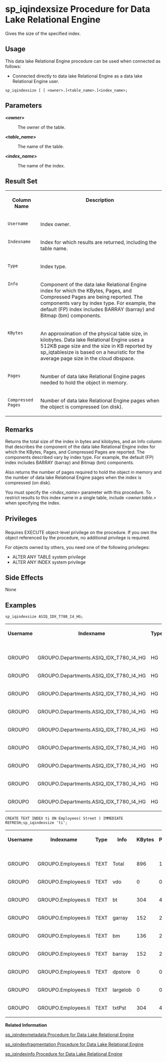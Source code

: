 <!-- loioa5ad8fe784f21015bda0e710013b6646 -->

# sp\_iqindexsize Procedure for Data Lake Relational Engine

Gives the size of the specified index.



<a name="loioa5ad8fe784f21015bda0e710013b6646__section_p4t_vqn_14b"/>

## Usage

This data lake Relational Engine procedure can be used when connected as follows:

-   Connected directly to data lake Relational Engine as a data lake Relational Engine user.



```
sp_iqindexsize [ [ <owner>.]<table_name>.]<index_name>; 
```



<a name="loioa5ad8fe784f21015bda0e710013b6646__sp_iqindexsize_parm1"/>

## Parameters


<dl>
<dt><b>

*<owner\>*

</b></dt>
<dd>

The owner of the table.



</dd><dt><b>

*<table\_name\>*

</b></dt>
<dd>

The name of the table.



</dd><dt><b>

*<index\_name\>*

</b></dt>
<dd>

The name of the index.



</dd>
</dl>



<a name="loioa5ad8fe784f21015bda0e710013b6646__sp_iqindexsize_returns1"/>

## Result Set


<table>
<tr>
<th valign="top">

Column Name

</th>
<th valign="top">

Description

</th>
</tr>
<tr>
<td valign="top">

`Username`

</td>
<td valign="top">

Index owner.

</td>
</tr>
<tr>
<td valign="top">

`Indexname`

</td>
<td valign="top">

Index for which results are returned, including the table name.

</td>
</tr>
<tr>
<td valign="top">

`Type`

</td>
<td valign="top">

Index type.

</td>
</tr>
<tr>
<td valign="top">

`Info`

</td>
<td valign="top">

Component of the data lake Relational Engine index for which the KBytes, Pages, and Compressed Pages are being reported. The components vary by index type. For example, the default \(FP\) index includes BARRAY \(barray\) and Bitmap \(bm\) components.

</td>
</tr>
<tr>
<td valign="top">

`KBytes`

</td>
<td valign="top">

An approximation of the physical table size, in kilobytes. Data lake Relational Engine uses a 512KB page size and the size in KB reported by sp\_iqtablesize is based on a heuristic for the average page size in the cloud dbspace.

</td>
</tr>
<tr>
<td valign="top">

`Pages`

</td>
<td valign="top">

Number of data lake Relational Engine pages needed to hold the object in memory.

</td>
</tr>
<tr>
<td valign="top">

`Compressed Pages`

</td>
<td valign="top">

Number of data lake Relational Engine pages when the object is compressed \(on disk\).

</td>
</tr>
</table>



<a name="loioa5ad8fe784f21015bda0e710013b6646__sp_iqindexsize_remarks1"/>

## Remarks

Returns the total size of the index in bytes and kilobytes, and an Info column that describes the component of the data lake Relational Engine index for which the KBytes, Pages, and Compressed Pages are reported. The components described vary by index type. For example, the default \(FP\) index includes BARRAY \(barray\) and Bitmap \(bm\) components.

Also returns the number of pages required to hold the object in memory and the number of data lake Relational Engine pages when the index is compressed \(on disk\).

You must specify the *<index\_name\>* parameter with this procedure. To restrict results to this index name in a single table, include *<owner.table.\>* when specifying the index.



<a name="loioa5ad8fe784f21015bda0e710013b6646__sp_iqindexsize_priv1"/>

## Privileges



### 

Requires EXECUTE object-level privilege on the procedure. If you own the object referenced by the procedure, no additional privilege is required.

For objects owned by others, you need one of the following privileges:

-   ALTER ANY TABLE system privilege
-   ALTER ANY INDEX system privilege



<a name="loioa5ad8fe784f21015bda0e710013b6646__sp_iqindexsize_sideeffects1"/>

## Side Effects

None



<a name="loioa5ad8fe784f21015bda0e710013b6646__sp_iqindexsize_examples1"/>

## Examples

```
sp_iqindexsize ASIQ_IDX_T780_I4_HG;
```


<table>
<tr>
<th valign="top">

Username

</th>
<th valign="top">

Indexname

</th>
<th valign="top">

Type

</th>
<th valign="top">

Info

</th>
<th valign="top">

Kbytes

</th>
<th valign="top">

Pages

</th>
<th valign="top">

Compressed Pages

</th>
</tr>
<tr>
<td valign="top">

GROUPO

</td>
<td valign="top">

GROUPO.Departments.ASIQ\_IDX\_T780\_I4\_HG

</td>
<td valign="top">

HG

</td>
<td valign="top">

Total

</td>
<td valign="top">

288

</td>
<td valign="top">

4

</td>
<td valign="top">

2

</td>
</tr>
<tr>
<td valign="top">

GROUPO

</td>
<td valign="top">

GROUPO.Departments.ASIQ\_IDX\_T780\_I4\_HG

</td>
<td valign="top">

HG

</td>
<td valign="top">

vdo

</td>
<td valign="top">

0

</td>
<td valign="top">

0

</td>
<td valign="top">

0

</td>
</tr>
<tr>
<td valign="top">

GROUPO

</td>
<td valign="top">

GROUPO.Departments.ASIQ\_IDX\_T780\_I4\_HG

</td>
<td valign="top">

HG

</td>
<td valign="top">

bt

</td>
<td valign="top">

152

</td>
<td valign="top">

2

</td>
<td valign="top">

1

</td>
</tr>
<tr>
<td valign="top">

GROUPO

</td>
<td valign="top">

GROUPO.Departments.ASIQ\_IDX\_T780\_I4\_HG

</td>
<td valign="top">

HG

</td>
<td valign="top">

garray

</td>
<td valign="top">

0

</td>
<td valign="top">

0

</td>
<td valign="top">

0

</td>
</tr>
<tr>
<td valign="top">

GROUPO

</td>
<td valign="top">

GROUPO.Departments.ASIQ\_IDX\_T780\_I4\_HG

</td>
<td valign="top">

HG

</td>
<td valign="top">

bm

</td>
<td valign="top">

136

</td>
<td valign="top">

2

</td>
<td valign="top">

1

</td>
</tr>
<tr>
<td valign="top">

GROUPO

</td>
<td valign="top">

GROUPO.Departments.ASIQ\_IDX\_T780\_I4\_HG

</td>
<td valign="top">

HG

</td>
<td valign="top">

barray

</td>
<td valign="top">

0

</td>
<td valign="top">

0

</td>
<td valign="top">

0

</td>
</tr>
<tr>
<td valign="top">

GROUPO

</td>
<td valign="top">

GROUPO.Departments.ASIQ\_IDX\_T780\_I4\_HG

</td>
<td valign="top">

HG

</td>
<td valign="top">

dpstore

</td>
<td valign="top">

0

</td>
<td valign="top">

0

</td>
<td valign="top">

0

</td>
</tr>
<tr>
<td valign="top">

GROUPO

</td>
<td valign="top">

GROUPO.Departments.ASIQ\_IDX\_T780\_I4\_HG

</td>
<td valign="top">

HG

</td>
<td valign="top">

largelob

</td>
<td valign="top">

0

</td>
<td valign="top">

0

</td>
<td valign="top">

0

</td>
</tr>
<tr>
<td valign="top">

GROUPO

</td>
<td valign="top">

GROUPO.Departments.ASIQ\_IDX\_T780\_I4\_HG

</td>
<td valign="top">

HG

</td>
<td valign="top">

txtPst

</td>
<td valign="top">

0

</td>
<td valign="top">

0

</td>
<td valign="top">

0

</td>
</tr>
</table>

```
CREATE TEXT INDEX ti ON Employees( Street ) IMMEDIATE REFRESH;sp_iqindexsize 'ti';
```


<table>
<tr>
<th valign="top">

Username

</th>
<th valign="top">

Indexname

</th>
<th valign="top">

Type

</th>
<th valign="top">

Info

</th>
<th valign="top">

KBytes

</th>
<th valign="top">

Pages

</th>
<th valign="top">

Compressed Pages

</th>
</tr>
<tr>
<td valign="top">

GROUPO

</td>
<td valign="top">

GROUPO.Employees.ti

</td>
<td valign="top">

TEXT

</td>
<td valign="top">

Total

</td>
<td valign="top">

896

</td>
<td valign="top">

12

</td>
<td valign="top">

6

</td>
</tr>
<tr>
<td valign="top">

GROUPO

</td>
<td valign="top">

GROUPO.Employees.ti

</td>
<td valign="top">

TEXT

</td>
<td valign="top">

vdo

</td>
<td valign="top">

0

</td>
<td valign="top">

0

</td>
<td valign="top">

0

</td>
</tr>
<tr>
<td valign="top">

GROUPO

</td>
<td valign="top">

GROUPO.Employees.ti

</td>
<td valign="top">

TEXT

</td>
<td valign="top">

bt

</td>
<td valign="top">

304

</td>
<td valign="top">

4

</td>
<td valign="top">

2

</td>
</tr>
<tr>
<td valign="top">

GROUPO

</td>
<td valign="top">

GROUPO.Employees.ti

</td>
<td valign="top">

TEXT

</td>
<td valign="top">

garray

</td>
<td valign="top">

152

</td>
<td valign="top">

2

</td>
<td valign="top">

1

</td>
</tr>
<tr>
<td valign="top">

GROUPO

</td>
<td valign="top">

GROUPO.Employees.ti

</td>
<td valign="top">

TEXT

</td>
<td valign="top">

bm

</td>
<td valign="top">

136

</td>
<td valign="top">

2

</td>
<td valign="top">

1

</td>
</tr>
<tr>
<td valign="top">

GROUPO

</td>
<td valign="top">

GROUPO.Employees.ti

</td>
<td valign="top">

TEXT

</td>
<td valign="top">

barray

</td>
<td valign="top">

152

</td>
<td valign="top">

2

</td>
<td valign="top">

1

</td>
</tr>
<tr>
<td valign="top">

GROUPO

</td>
<td valign="top">

GROUPO.Employees.ti

</td>
<td valign="top">

TEXT

</td>
<td valign="top">

dpstore

</td>
<td valign="top">

0

</td>
<td valign="top">

0

</td>
<td valign="top">

0

</td>
</tr>
<tr>
<td valign="top">

GROUPO

</td>
<td valign="top">

GROUPO.Employees.ti

</td>
<td valign="top">

TEXT

</td>
<td valign="top">

largelob

</td>
<td valign="top">

0

</td>
<td valign="top">

0

</td>
<td valign="top">

0

</td>
</tr>
<tr>
<td valign="top">

GROUPO

</td>
<td valign="top">

GROUPO.Employees.ti

</td>
<td valign="top">

TEXT

</td>
<td valign="top">

txtPst

</td>
<td valign="top">

304

</td>
<td valign="top">

4

</td>
<td valign="top">

2

</td>
</tr>
</table>

**Related Information**  


[sp\_iqindexmetadata Procedure for Data Lake Relational Engine](sp-iqindexmetadata-procedure-for-data-lake-relational-engine-a5ad0e4.md "Displays index metadata for a given index.")

[sp\_iqindexfragmentation Procedure for Data Lake Relational Engine](sp-iqindexfragmentation-procedure-for-data-lake-relational-engine-a5ac10a.md "Reports information about the percentage of page space taken up within the B-trees, garrays, and bitmap structures in data lake Relational Engine indexes.")

[sp\_iqindexinfo Procedure for Data Lake Relational Engine](sp-iqindexinfo-procedure-for-data-lake-relational-engine-a5ac909.md "Displays the number of blocks (objects) used per index per main dbspace for a given object. If the object resides on several dbspaces, sp_iqindexinfo returns the space used in all dbspaces, as shown in the example.")

